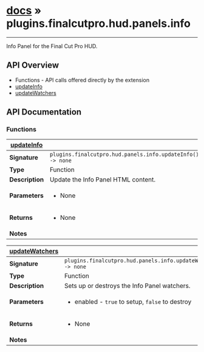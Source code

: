 # [docs](index.md) » plugins.finalcutpro.hud.panels.info
---

Info Panel for the Final Cut Pro HUD.

## API Overview
* Functions - API calls offered directly by the extension
 * [updateInfo](#updateInfo)
 * [updateWatchers](#updateWatchers)

## API Documentation

### Functions

| [updateInfo](#updateInfo)         |                                                                                     |
| --------------------------------------------|-------------------------------------------------------------------------------------|
| **Signature**                               | `plugins.finalcutpro.hud.panels.info.updateInfo() -> none`                                                                    |
| **Type**                                    | Function                                                                     |
| **Description**                             | Update the Info Panel HTML content.                                                                     |
| **Parameters**                              | <ul><li>None</li></ul> |
| **Returns**                                 | <ul><li>None</li></ul>          |
| **Notes**                                   | <ul></ul>                |

| [updateWatchers](#updateWatchers)         |                                                                                     |
| --------------------------------------------|-------------------------------------------------------------------------------------|
| **Signature**                               | `plugins.finalcutpro.hud.panels.info.updateWatchers(enabled) -> none`                                                                    |
| **Type**                                    | Function                                                                     |
| **Description**                             | Sets up or destroys the Info Panel watchers.                                                                     |
| **Parameters**                              | <ul><li>enabled - `true` to setup, `false` to destroy</li></ul> |
| **Returns**                                 | <ul><li>None</li></ul>          |
| **Notes**                                   | <ul></ul>                |

